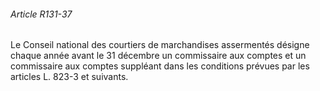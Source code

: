 ###### Article R131-37

Le Conseil national des courtiers de marchandises assermentés désigne chaque année avant le 31 décembre un commissaire aux comptes et un commissaire aux comptes suppléant dans les conditions prévues par les articles L. 823-3 et suivants.

